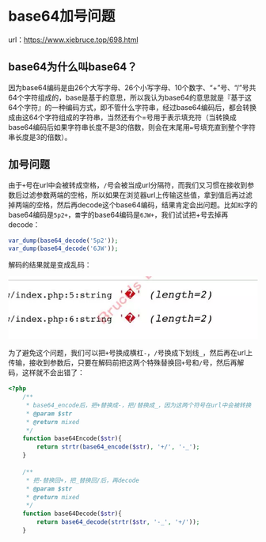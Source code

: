 # base64加号问题

url：https://www.xiebruce.top/698.html

## base64为什么叫base64？

因为base64编码是由26个大写字母、26个小写字母、10个数字、“+”号、“/”号共64个字符组成的，base是基于的意思，所以我认为base64的意思就是『基于这64个字符』的一种编码方式，即不管什么字符串，经过base64编码后，都会转换成由这64个字符组成的字符串，当然还有个=号用于表示填充符（当转换成base64编码后如果字符串长度不是3的倍数，则会在末尾用`=`号填充直到整个字符串长度是3的倍数）。

## 加号问题

由于`+`号在url中会被转成空格，`/`号会被当成url分隔符，而我们又习惯在接收到参数后过滤参数两端的空格，所以如果在浏览器url上传输这些值，拿到值后再过滤掉两端的空格，然后再decode这个base64编码，结果肯定会出问题。比如`松`字的base64编码是`5p2+`，`蕾`字的base64编码是`6JW+`，我们试试把+号去掉再decode：

```php
var_dump(base64_decode('5p2'));
var_dump(base64_decode('6JW'));
```



解码的结果就是变成乱码：

![Xnip2018-12-30_13-26-05.jpg](images/d5279d189604881e2ccfea6f1c11e45b.jpg)

为了避免这个问题，我们可以把`+`号换成横杠`-`，`/`号换成下划线`_`，然后再在url上传输，接收到参数后，只要在解码前把这两个特殊替换回`+`号和`/`号，然后再解码，这样就不会出错了：

```php
<?php
    /**
     * base64_encode后，把+替换成-，把/替换成_，因为这两个符号在url中会被转换
     * @param $str
     * @return mixed
     */
    function base64Encode($str){
        return strtr(base64_encode($str), '+/', '-_');
    }

    /**
     * 把-替换回+，把_替换回/后，再decode
     * @param $str
     * @return mixed
     */
    function base64Decode($str){
        return base64_decode(strtr($str, '-_', '+/'));
    }
```

